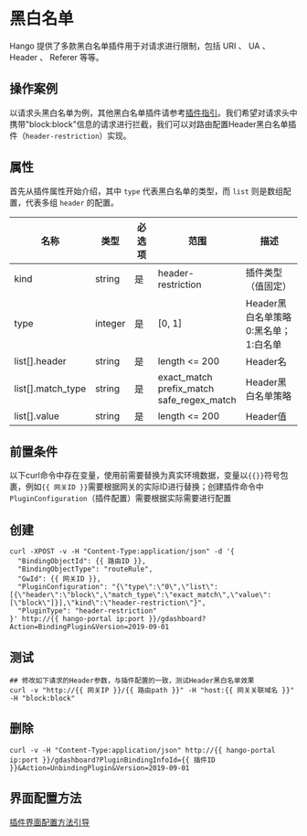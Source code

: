 # 黑白名单

Hango 提供了多款黑白名单插件用于对请求进行限制，包括 URI 、 UA 、 Header 、 Referer 等等。

## 操作案例

以请求头黑白名单为例，其他黑白名单插件请参考[插件指引](https://github.com/hango-io/hango-gateway/tree/master/docs)。我们希望对请求头中携带"block:block"信息的请求进行拦截，我们可以对路由配置Header黑白名单插件（`header-restriction`）实现。

## 属性

首先从插件属性开始介绍，其中 `type` 代表黑白名单的类型，而 `list` 则是数组配置，代表多组 `header` 的配置。

| 名称                | 类型      | 必选项 | 范围                                                | 描述                           |
|-------------------|---------|-----|---------------------------------------------------|------------------------------|
| kind              | string  | 是   | header-restriction                                | 插件类型（值固定）                    |
| type              | integer | 是   | [0, 1]                                            | Header黑白名单策略<br/>0:黑名单；1:白名单 |
| list[].header     | string  | 是   | length <= 200                                     | Header名                      |
| list[].match_type | string  | 是   | exact_match<br/>prefix_match<br/>safe_regex_match | Header黑白名单策略                 |
| list[].value      | string  | 是   | length <= 200                                     | Header值                      |

## 前置条件

以下curl命令中存在变量，使用前需要替换为真实环境数据，变量以`{{}}`符号包裹，例如`{{ 网关ID }}`需要根据网关的实际ID进行替换；创建插件命令中`PluginConfiguration`（插件配置）需要根据实际需要进行配置

## 创建

```shell
curl -XPOST -v -H "Content-Type:application/json" -d '{
  "BindingObjectId": {{ 路由ID }},
  "BindingObjectType": "routeRule",
  "GwId": {{ 网关ID }},
  "PluginConfiguration": "{\"type\":\"0\",\"list\":[{\"header\":\"block\",\"match_type\":\"exact_match\",\"value\":[\"block\"]}],\"kind\":\"header-restriction\"}",
  "PluginType": "header-restriction"
}' http://{{ hango-portal ip:port }}/gdashboard?Action=BindingPlugin&Version=2019-09-01
```

## 测试

```shell
## 修改如下请求的Header参数，与插件配置的一致，测试Header黑白名单效果
curl -v "http://{{ 网关IP }}/{{ 路由path }}" -H "host:{{ 网关关联域名 }}" -H "block:block"
```

## 删除

```shell
curl -v -H "Content-Type:application/json" http://{{ hango-portal ip:port }}/gdashboard?PluginBindingInfoId={{ 插件ID }}&Action=UnbindingPlugin&Version=2019-09-01
```

## 界面配置方法

[插件界面配置方法引导](plugin-configuring-guide.md)